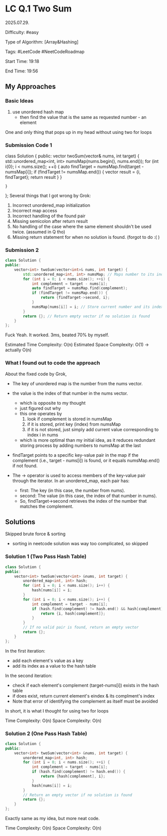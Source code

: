 # LC Q.1 Two Sum

2025.07.29.

Difficulty: #easy

Type of Algorithm: [Array&Hashing]

Tags: #LeetCode #NeetCodeRoadmap

Start Time: 19:18

End Time: 19:56

## My Approaches

### Basic Ideas
1. use unordered hash map
   - then find the value that is the same as requested number - an element

One and only thing that pops up in my head without using two for loops

### Submission Code 1
class Solution {
public:
    vector<int> twoSum(vector<int>& nums, int target) {
        std::unordered_map<int, int> numsMap(nums.begin(), nums.end());
        for (int i{0}; i < nums.size(); ++i) {
            auto findTarget = numsMap.find(target - numsMap[i]);
            if (findTarget != numsMap.end()) {
                vector<int> result = {i, findTarget};
                return result
            }
        }

    }
};
Several things that I got wrong by Grok:
1. Incorrect unordered_map initialization
2. Incorrect map access
3. Incorrect handling of the found pair
4. Missing semicolon after return result
5. No handling of the case where the same element shouldn't be used twice. (assumed in Q tho)
6. Missing return statement for when no solution is found. (forgot to do :( )

### Submission 2
~~~cpp
class Solution {
public:
    vector<int> twoSum(vector<int>& nums, int target) {
        std::unordered_map<int, int> numsMap; // Maps number to its index
        for (int i = 0; i < nums.size(); ++i) {
            int complement = target - nums[i];
            auto findTarget = numsMap.find(complement);
            if (findTarget != numsMap.end()) {
                return {findTarget->second, i};
            }
            numsMap[nums[i]] = i; // Store current number and its index
        }
        return {}; // Return empty vector if no solution is found
    }
};
~~~
Fuck Yeah. It worked.
3ms, beated 70% by myself.

Estimated Time Complexity: O(n)
Estimated Space Complexity: O(1) -> actually O(n)

### What I found out to code the approach
About the fixed code by Grok, 
- The key of unordered map is the number from the nums vector.
- the value is the index of that number in the nums vector.
  - which is opposite to my thought
  - just figured out why
  - this one operates by 
    1. look if complement is stored in numsMap 
    2. if it is stored, print key (index) from numsMap
    3. if it is not stored, just simply add current value corresponding to index i in nums
  - which is more optimal than my initial idea, as it reduces redundant storing process by adding numbers to numsMap at the last

- findTarget points to a specific key-value pair in the map if the complement (i.e., target - nums[i]) is found, or it equals numsMap.end() if not found.

- The -> operator is used to access members of the key-value pair through the iterator. In an unordered_map, each pair has:
  - first: The key (in this case, the number from nums).
  - second: The value (in this case, the index of that number in nums).
  - So, findTarget->second retrieves the index of the number that matches the complement.

## Solutions
Skipped brute force & sorting
- sorting in neetcode solution was way too complicated, so skipped
### Solution 1 (Two Pass Hash Table)
~~~cpp
class Solution {
public:
    vector<int> twoSum(vector<int> &nums, int target) {
        unordered_map<int, int> hash;
        for (int i = 0; i < nums.size(); i++) {
            hash[nums[i]] = i;
        }
        for (int i = 0; i < nums.size(); i++) {
            int complement = target - nums[i];
            if (hash.find(complement) != hash.end() && hash[complement] != i) {
                return {i, hash[complement]};
            }
        }
        // If no valid pair is found, return an empty vector
        return {};
    }
};
~~~
In the first iteration:
- add each element's value as a key
- add its index as a value to the hash table

In the second iteration:
- check if each element's complement (target-nums[i]) exists in the hash table
- if does exist, return current element's eindex & its complment's index
- Note that error of identifying the complement as itself must be avoided

In short, it is what I thought for using two for loops

Time Complexity: O(n)
Space Complexity: O(n)

### Solution 2 (One Pass Hash Table)
~~~cpp
class Solution {
public:
    vector<int> twoSum(vector<int> &nums, int target) {
        unordered_map<int, int> hash;
        for (int i = 0; i < nums.size(); ++i) {
            int complement = target - nums[i];
            if (hash.find(complement) != hash.end()) {
                return {hash[complement], i};
            }
            hash[nums[i]] = i;
        }
        // Return an empty vector if no solution is found
        return {};
    }
};
~~~

Exactly same as my idea, but more neat code.

Time Complexity: O(n)
Space Complexity: O(n)